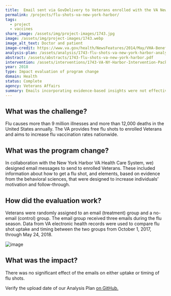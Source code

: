 ```yaml
---
title:  Email sent via GovDelivery to Veterans enrolled with the VA New York Harbor
permalink: /projects/flu-shots-va-new-york-harbor/
tags:
  - project
  - vaccines
share_image: /assets/img/project-images/1743.jpg
image: /assets/img/project-images/1743.webp
image_alt_text: Doctor and patient
image-credit: https://www.va.gov/health/NewsFeatures/2014/May/VHA-Benefits-Goal-Preserving-Your-Good-Health.asp
analysis-plan: /assets/analysis/1743-flu-shots-va-new-york-harbor-analysis-plan.pdf
abstract: /assets/abstracts/1743-flu-shots-va-new-york-harbor.pdf
intervention: /assets/interventions/1743-VA-NY-Harbor-Intervention-Pack.pdf
year: 2018
type: Impact evaluation of program change
domain: Health
status: Complete
agency: Veterans Affairs
summary: Emails incorporating evidence-based insights were not effective in increasing flu shot uptake
---
```

## What was the challenge?
Flu causes more than 9 million illnesses and more than 12,000 deaths in the United States annually. The VA provides free flu shots to enrolled Veterans and aims to increase flu vaccination rates nationwide.

## What was the program change?
In collaboration with the New York Harbor VA Health Care System, we) designed email messages to send to enrolled Veterans. These included information about how to get a flu shot, and elements, based on evidence from the behavioral sciences, that were designed to increase individuals’ motivation and follow-through.

## How did the evaluation work?
Veterans were randomly assigned to an email (treatment) group and a no-email (control) group. The email group received three emails during the flu season. Data from VA electronic health records were used to compare flu shot uptake and timing between the two groups from October 1, 2017, through May 24, 2018.

![image]({{site.baseurl}}/assets/img/project-images/1743-graph.webp)

## What was the impact?
There was no significant effect of the emails on either uptake or timing of flu shots.

Verify the upload date of our Analysis Plan <a href="https://github.com/gsa-oes/office-of-evaluation-sciences/commits/master/assets/analysis/1743-flu-shots-va-new-york-harbor-analysis-plan.pdf">on GitHub.</a>
